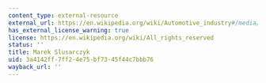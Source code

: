 ```yaml
---
content_type: external-resource
external_url: https://en.wikipedia.org/wiki/Automotive_industry#/media/File:002_Production_line_-_car_assembly_line_in_General_Motors_Manufacturing_Poland_-_Gliwice,_Poland.jpg
has_external_license_warning: true
license: https://en.wikipedia.org/wiki/All_rights_reserved
status: ''
title: Marek Slusarczyk
uid: 3a4142ff-7ff2-4e75-bf73-45f44c7bbb76
wayback_url: ''
---
```

